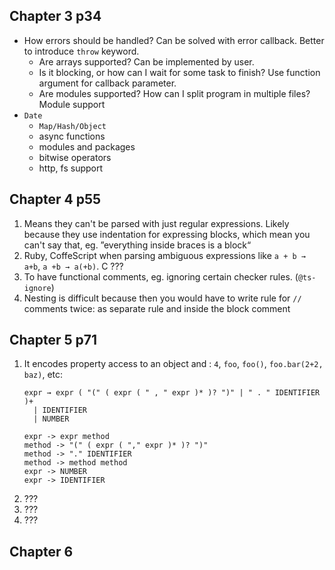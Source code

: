 ## Chapter 3 p34

- How errors should be handled? Can be solved with error callback. Better to introduce `throw` keyword.
  - Are arrays supported? Can be implemented by user.
  - Is it blocking, or how can I wait for some task to finish? Use function argument for callback parameter.
  - Are modules supported? How can I split program in multiple files? Module support
- `Date`
  - `Map/Hash/Object`
  - async functions
  - modules and packages
  - bitwise operators
  - http, fs support

## Chapter 4 p55

1. Means they can't be parsed with just regular expressions. Likely because they use indentation for expressing blocks, which mean you can't say that, eg. ”everything inside braces is a block“
2. Ruby, CoffeScript when parsing ambiguous expressions like `a + b → a+b`, `a +b → a(+b)`. C ???
3. To have functional comments, eg. ignoring certain checker rules. (`@ts-ignore`)
4. Nesting is difficult because then you would have to write rule for `//` comments twice: as separate rule and inside the block comment

## Chapter 5 p71

1. It encodes property access to an object and : `4`, `foo`, `foo()`, `foo.bar(2+2, baz)`, etc:
   ```
   expr → expr ( "(" ( expr ( " , " expr )* )? ")" | " . " IDENTIFIER )+
     | IDENTIFIER
     | NUMBER
   ```
   ```
   expr -> expr method
   method -> "(" ( expr ( "," expr )* )? ")"
   method -> "." IDENTIFIER
   method -> method method
   expr -> NUMBER
   expr -> IDENTIFIER
   ```
2. ???
3. ???
4. ???

## Chapter 6
